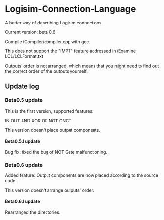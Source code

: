 # Logisim-Connection-Language

 A better way of describing Logisim connections.

 Current version: beta 0.6

 Compile /Compiler/compiler.cpp with gcc.

 This does not support the "IMPT" feature addressed in /Examine LCL/LCLFormat.txt

 Outputs' order is not arranged, which means that you might need to find out the correct order of the outputs yourself.

## Update log

### Beta0.5 update

 This is the first version, supported features:

 IN OUT AND XOR OR NOT CNCT

 This version doesn't place output components.

#### Beta0.5.1 update

 Bug fix: fixed the bug of NOT Gate malfunctioning.

### Beta0.6 update

 Added feature: Output components are now placed according to the source code.

 This version doesn't arrange outputs' order.

#### Beta0.6.1 update

 Rearranged the directories.
